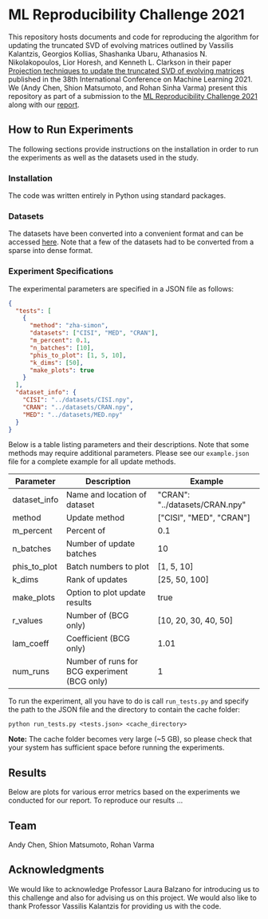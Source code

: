 # ML Reproducibility Challenge 2021

This repository hosts documents and code for reproducing the algorithm for updating the truncated SVD of evolving matrices outlined by Vassilis Kalantzis, Georgios Kollias, Shashanka Ubaru, Athanasios N. Nikolakopoulos, Lior Horesh, and Kenneth L. Clarkson in their paper [Projection techniques to update the truncated SVD of evolving matrices](http://proceedings.mlr.press/v139/kalantzis21a/kalantzis21a.pdf) published in the 38th International Conference on Machine Learning 2021.
We (Andy Chen, Shion Matsumoto, and Rohan Sinha Varma) present this repository as part of a submission to the [ML Reproducibility Challenge 2021](https://paperswithcode.com/rc2021) along with our [report]().

## How to Run Experiments

The following sections provide instructions on the installation in order to run the experiments as well as the datasets used in the study.

### Installation

The code was written entirely in Python using standard packages.

### Datasets

The datasets have been converted into a convenient format and can be accessed [here](https://drive.google.com/drive/folders/1tHrUILY_NBKDPmNYOaEpWnc9-1US9DEB). Note that a few of the datasets had to be converted from a sparse into dense format.

### Experiment Specifications

The experimental parameters are specified in a JSON file as follows:

```json
{
  "tests": [
    {
      "method": "zha-simon",
      "datasets": ["CISI", "MED", "CRAN"],
      "m_percent": 0.1,
      "n_batches": [10],
      "phis_to_plot": [1, 5, 10],
      "k_dims": [50],
      "make_plots": true
    }
  ],
  "dataset_info": {
    "CISI": "../datasets/CISI.npy",
    "CRAN": "../datasets/CRAN.npy",
    "MED": "../datasets/MED.npy"
  }
}
```

Below is a table listing parameters and their descriptions. Note that some methods may require additional parameters. Please see our `example.json` file for a complete example for all update methods.

| Parameter    | Description                                  | Example                        |
| ------------ | -------------------------------------------- | ------------------------------ |
| dataset_info | Name and location of dataset                 | "CRAN": "../datasets/CRAN.npy" |
| method       | Update method                                | ["CISI", "MED", "CRAN"]        |
| m_percent    | Percent of                                   | 0.1                            |
| n_batches    | Number of update batches                     | 10                             |
| phis_to_plot | Batch numbers to plot                        | [1, 5, 10]                     |
| k_dims       | Rank of updates                              | [25, 50, 100]                  |
| make_plots   | Option to plot update results                | true                           |
| r_values     | Number of (BCG only)                         | [10, 20, 30, 40, 50]           |
| lam_coeff    | Coefficient (BCG only)                       | 1.01                           |
| num_runs     | Number of runs for BCG experiment (BCG only) | 1                              |

To run the experiment, all you have to do is call `run_tests.py` and specify the path to the JSON file and the directory to contain the cache folder:

```shell
python run_tests.py <tests.json> <cache_directory>
```

**Note:** The cache folder becomes very large (~5 GB), so please check that your system has sufficient space before running the experiments.

## Results

Below are plots for various error metrics based on the experiments we conducted for our report. To reproduce our results ...

## Team

Andy Chen, Shion Matsumoto, Rohan Varma

## Acknowledgments

We would like to acknowledge Professor Laura Balzano for introducing us to this challenge and also for advising us on this project. We would also like to thank Professor Vassilis Kalantzis for providing us with the code.
